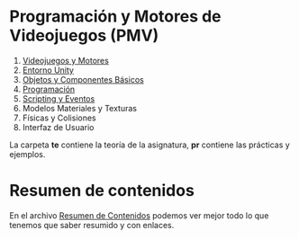 # Programación y Motores de Videojuegos (PMV)

1. [Videojuegos y Motores](https://github.com/videojuegos-abastos/PMV/blob/main/te/t1_videojuegos_y_motores.md)
2. [Entorno Unity](https://github.com/videojuegos-abastos/PMV/blob/main/te/t2_entorno_unity.md)
3. [Objetos y Componentes Básicos](https://github.com/videojuegos-abastos/PMV/blob/main/te/t3_objetos_y_componentes_basicos.md)
4. [Programación](https://github.com/videojuegos-abastos/PMV/tree/main/te/Tema%204%20(Chema))
5. [Scripting y Eventos](https://github.com/videojuegos-abastos/PMV/blob/main/te/t5_scripting_y_eventos.md)
6. Modelos Materiales y Texturas
7. Físicas y Colisiones
8. Interfaz de Usuario


La carpeta **te** contiene la teoría de la asignatura, **pr** contiene las prácticas y ejemplos.

# Resumen de contenidos

En el archivo [Resumen de Contenidos](https://github.com/videojuegos-abastos/PMV/blob/main/te/resumen_contenidos.md) podemos ver mejor todo lo que tenemos que saber resumido y con enlaces.

